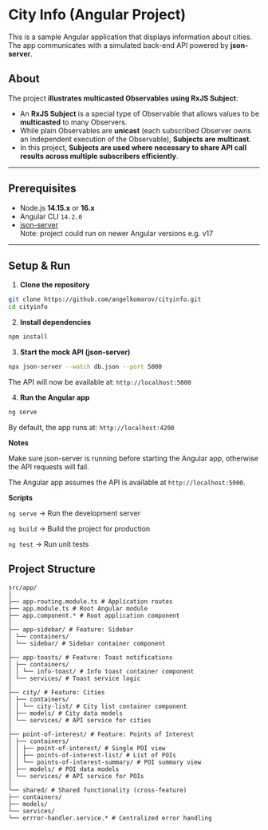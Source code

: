 # City Info (Angular Project)

This is a sample Angular application that displays information about cities.  
The app communicates with a simulated back-end API powered by **json-server**.

## About
The project **illustrates multicasted Observables using RxJS Subject**:

- An **RxJS Subject** is a special type of Observable that allows values to be **multicasted** to many Observers.  
- While plain Observables are **unicast** (each subscribed Observer owns an independent execution of the Observable), **Subjects are multicast**.  
- In this project, **Subjects are used where necessary to share API call results across multiple subscribers efficiently**.

---

## Prerequisites
- Node.js **14.15.x** or **16.x**
- Angular CLI `14.2.0` 
- [json-server](https://github.com/typicode/json-server) <br>
Note: project could run on newer Angular versions e.g. v17
---

## Setup & Run

1. **Clone the repository**
  ```bash
  git clone https://github.com/angelkomarov/cityinfo.git
  cd cityinfo
  ```
2. **Install dependencies**
  ```bash
  npm install
  ```
3. **Start the mock API (json-server)**
  ```bash
  npx json-server --watch db.json --port 5000
  ```
The API will now be available at:
`http://localhost:5000`

4. **Run the Angular app**
```bash
ng serve
```

By default, the app runs at:
`http://localhost:4200`

**Notes**

Make sure json-server is running before starting the Angular app, otherwise the API requests will fail.

The Angular app assumes the API is available at `http://localhost:5000`.

**Scripts**

`ng serve` → Run the development server

`ng build` → Build the project for production

`ng test` → Run unit tests

## Project Structure
```
src/app/
│
├── app-routing.module.ts # Application routes
├── app.module.ts # Root Angular module
├── app.component.* # Root application component
│
├── app-sidebar/ # Feature: Sidebar
│ └── containers/
│ └── sidebar/ # Sidebar container component
│
├── app-toasts/ # Feature: Toast notifications
│ ├── containers/
│ │ └── info-toast/ # Info toast container component
│ └── services/ # Toast service logic
│
├── city/ # Feature: Cities
│ ├── containers/
│ │ └── city-list/ # City list container component
│ ├── models/ # City data models
│ └── services/ # API service for cities
│
├── point-of-interest/ # Feature: Points of Interest
│ ├── containers/
│ │ ├── point-of-interest/ # Single POI view
│ │ ├── points-of-interest-list/ # List of POIs
│ │ └── points-of-interest-summary/ # POI summary view
│ ├── models/ # POI data models
│ └── services/ # API service for POIs
│
└── shared/ # Shared functionality (cross-feature)
├── containers/
├── models/
└── services/
└── errror-handler.service.* # Centralized error handling
```
